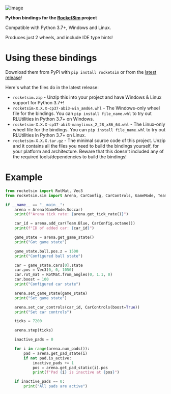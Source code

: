 ![image](https://user-images.githubusercontent.com/36944229/219303954-7267bce1-b7c5-4f15-881c-b9545512e65b.png)

**Python bindings for the [RocketSim](https://github.com/ZealanL/RocketSim) project**

Compatible with Python 3.7+, Windows and Linux.

Produces just 2 wheels, and include IDE type hints!

# Using these bindings

Download them from PyPi with `pip install rocketsim` or from the [latest release](https://github.com/VirxEC/rocketsim-py/releases)!

Here's what the files do in the latest release:
 - `rocketsim.zip` - Unzip this into your project and have Windows & Linux support for Python 3.7+!
 - `rocketsim-X.X.X-cp37-abi3-win_amd64.whl` - The Windows-only wheel file for the bindings. You can `pip install file_name.whl` to try out RLUtilities in Python 3.7+ on Windows.
 - `rocketsim-X.X.X-cp37-abi3-manylinux_2_28_x86_64.whl` - The Linux-only wheel file for the bindings. You can `pip install file_name.whl` to try out RLUtilities in Python 3.7+ on Linux.
 - `rocketsim-X.X.X.tar.gz` - The minimal source code of this project. Unzip and it contains all the files you need to build the bindings yourself, for your platform and architecture. Beware that this doesn't included any of the required tools/dependencies to build the bindings!

# Example

```python
from rocketsim import RotMat, Vec3
from rocketsim.sim import Arena, CarConfig, CarControls, GameMode, Team

if __name__ == "__main__":
    arena = Arena(GameMode.Soccar)
    print(f"Arena tick rate: {arena.get_tick_rate()}")

    car_id = arena.add_car(Team.Blue, CarConfig.octane())
    print(f"ID of added car: {car_id}")

    game_state = arena.get_game_state()
    print("Got game state")

    game_state.ball.pos.z = 1500
    print("Configured ball state")

    car = game_state.cars[0].state
    car.pos = Vec3(0, 0, 1050)
    car.rot_mat = RotMat.from_angles(0, 1.1, 0)
    car.boost = 100
    print("Configured car state")

    arena.set_game_state(game_state)
    print("Set game state")

    arena.set_car_controls(car_id, CarControls(boost=True))
    print("Set car controls")

    ticks = 7200

    arena.step(ticks)

    inactive_pads = 0

    for i in range(arena.num_pads()):
        pad = arena.get_pad_state(i)
        if not pad.is_active:
            inactive_pads += 1
            pos = arena.get_pad_static(i).pos
            print(f"Pad {i} is inactive at {pos}")

    if inactive_pads == 0:
        print("All pads are active")
```
